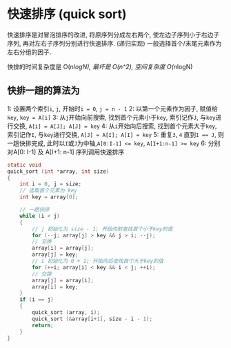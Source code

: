 # 快速排序 (quick sort)
快速排序是对冒泡排序的改进, 将原序列分成左右两个, 使左边子序列小于右边子序列, 再对左右子序列分别进行快速排序.  (递归实现)
一般选择首个/末尾元素作为左右分组的因子.

快排的时间复杂度是 O(n*logN), 最坏是 O(n^2), 空间复杂度 O(n*logN)

## 快排一趟的算法为
1: 设置两个索引`i`, `j`, 开始时`i = 0`, `j = n - 1`
2: 以第一个元素作为因子, 赋值给`key`, `key = A[i]`
3: 从`j`开始向前搜索, 找到首个元素小于`key`, 索引记作`J`, 与`key`进行交换, `A[i] = A[J]; A[J] = key`
4: 从`i`开始向后搜索, 找到首个元素大于`key`, 索引记作`I`, 与`key`进行交换, `A[J] = A[I]; A[I] = key`
5: 重复`3`, `4` 直到`I == J`, 则一趟快排完成, 此时以`I`或`J`为中轴,`A[0:I-1] <= key`, `A[I+1:n-1] >= key`
6: 分别对A[0: I-1] 及 A[I+1: n-1] 序列调用快速排序

``` c
static void
quick_sort (int *array, int size)
{
	int i = 0, j = size;
    // 选取首个元素为 key
    int key = array[0];

	// 一趟快排
	while (i < j)
	{
		// j 初始化为 size - 1; 开始向前查找首个小于key的值
		for (--j; array[j] > key && j > i; --j);
		// 交换
		array[i] = array[j];
		array[j] = key;
		// i 初始化为 0 + 1; 开始向后查找首个大于key的值
		for (++i; array[i] < key && i < j; ++i);
		// 交换
		array[j] = array[i];
		array[i] = key;
	}
	if (i == j)
	{
		quick_sort (array, i);
        quick_sort (&array[i+1], size - i - 1);
        return;
	}
}
```
